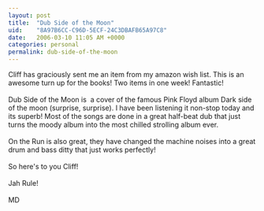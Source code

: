```yaml
---
layout: post
title:  "Dub Side of the Moon"
uid:	"8A97B6CC-C96D-5ECF-24C3DBAFB65A97C8"
date:   2006-03-10 11:05 AM +0000
categories: personal
permalink: dub-side-of-the-moon
---
```

Cliff has graciously sent me an item from my amazon wish list. This is an awesome turn up for the books! Two items in one week! Fantastic!<br /><br />Dub Side of the Moon is&nbsp; a cover of the famous Pink Floyd album Dark side of the moon (surprise, surprise). I have been listening it non-stop today and its superb! Most of the songs are done in a great half-beat dub that just turns the moody album into the most chilled strolling album ever.<br /><br />On the Run is also great, they have changed the machine noises into a great drum and bass ditty that just works perfectly!<br /><br />So here's to you Cliff!<br /><br />Jah Rule!<br /><br />MD